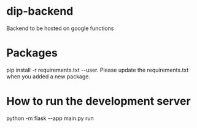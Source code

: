 # dip-backend
Backend to be hosted on google functions

# Packages
pip install -r requirements.txt --user. Please update the requirements.txt when you added a new package.

# How to run the development server
python -m flask --app main.py run